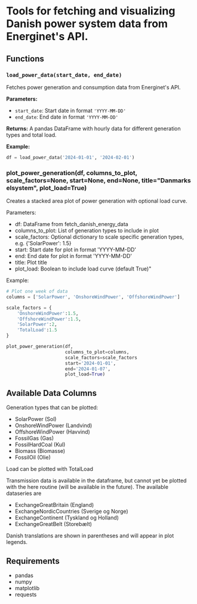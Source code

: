 # Tools for fetching and visualizing Danish power system data from Energinet's API.

## Functions

### `load_power_data(start_date, end_date)`

Fetches power generation and consumption data from Energinet's API.

**Parameters:**
- `start_date`: Start date in format `'YYYY-MM-DD'`
- `end_date`: End date in format `'YYYY-MM-DD'`

**Returns:**
A pandas DataFrame with hourly data for different generation types and total load.

**Example:**

```python
df = load_power_data('2024-01-01', '2024-02-01')
```

### plot_power_generation(df, columns_to_plot, scale_factors=None, start=None, end=None, title="Danmarks elsystem", plot_load=True)

Creates a stacked area plot of power generation with optional load curve.

Parameters:
- df: DataFrame from fetch_danish_energy_data
- columns_to_plot: List of generation types to include in plot
- scale_factors: Optional dictionary to scale specific generation types, e.g. {'SolarPower': 1.5}
- start: Start date for plot in format 'YYYY-MM-DD'
- end: End date for plot in format 'YYYY-MM-DD'
- title: Plot title
- plot_load: Boolean to include load curve (default True)"

Example:
```python 
# Plot one week of data
columns = ['SolarPower', 'OnshoreWindPower', 'OffshoreWindPower']

scale_factors = {
    'OnshoreWindPower':1.5,
    'OffshoreWindPower':1.5, 
    'SolarPower':2,
    'TotalLoad':1.5
}

plot_power_generation(df,
                      columns_to_plot=columns,
                      scale_factors=scale_factors
                      start='2024-01-01',
                      end='2024-01-07',
                      plot_load=True)
```

## Available Data Columns

Generation types that can be plotted:
- SolarPower (Sol)
- OnshoreWindPower (Landvind)
- OffshoreWindPower (Havvind)
- FossilGas (Gas)
- FossilHardCoal (Kul)
- Biomass (Biomasse)
- FossilOil (Olie)

Load can be plotted with TotalLoad

Transmission data is available in the dataframe, but cannot yet be plotted with the here routine (will be available in the future).
The available dataseries are

- ExchangeGreatBritain (England)
- ExchangeNordicCountries (Sverige og Norge)
- ExchangeContinent (Tyskland og Holland)
- ExchangeGreatBelt (Storebælt)


Danish translations are shown in parentheses and will appear in plot legends.

## Requirements
- pandas
- numpy
- matplotlib
- requests
